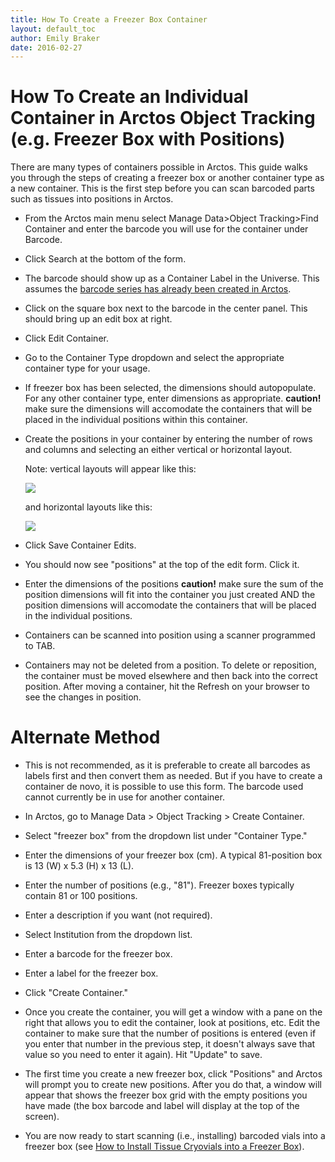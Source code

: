 ```yaml
---
title: How To Create a Freezer Box Container
layout: default_toc
author: Emily Braker
date: 2016-02-27
---
```


# How To Create an Individual Container in Arctos Object Tracking (e.g. Freezer Box with Positions)

There are many types of containers possible in Arctos. This guide walks you through the steps of creating a freezer box or another container type as a new container. This is the first step before you can scan barcoded parts such as tissues into positions in Arctos.

* From the Arctos main menu select Manage Data>Object Tracking>Find Container and enter the barcode you will use for the container under Barcode. 
* Click Search at the bottom of the form.
* The barcode should show up as a Container Label in the Universe. This assumes the [barcode series has already been created in Arctos](/how_to/How-to-Start-Object-Tracking.html).
* Click on the square box next to the barcode in the center panel. This should bring up an edit box at right.
* Click Edit Container.
* Go to the Container Type dropdown and select the appropriate container type for your usage.
* If freezer box has been selected, the dimensions should autopopulate. For any other container type, enter dimensions as appropriate. **caution!** make sure the dimensions will accomodate the containers that will be placed in the individual positions within this container.
* Create the positions in your container by entering the number of rows and columns and selecting an either vertical or horizontal layout.
  
  Note: vertical layouts will appear like this:
  
  ![](https://raw.githubusercontent.com/ArctosDB/documentation-wiki/gh-pages/tutorial_images/Vertical_orientation.JPG)
  
  and horizontal layouts like this:
  
  ![](https://raw.githubusercontent.com/ArctosDB/documentation-wiki/gh-pages/tutorial_images/Horizontal_orientation.JPG)
  
* Click Save Container Edits.
* You should now see "positions" at the top of the edit form. Click it.
* Enter the dimensions of the positions **caution!** make sure the sum of the position dimensions will fit into the container you just created AND the position dimensions will accomodate the containers that will be placed in the individual positions.
* Containers can be scanned into position using a scanner programmed to TAB.
* Containers may not be deleted from a position. To delete or reposition, the container must be moved elsewhere and then back into the correct position.  After moving a container, hit the Refresh on your browser to see the changes in position.


# Alternate Method
* This is not recommended, as it is preferable to create all barcodes as labels first and then convert them as needed. But if you have to create a container de novo, it is possible to use this form. The barcode used cannot currently be in use for another container. 

* In Arctos, go to Manage Data > Object Tracking > Create Container.

* Select "freezer box" from the dropdown list under "Container Type."

* Enter the dimensions of your freezer box (cm). A typical 81-position box is 13 (W) x 5.3 (H) x 13 (L).

* Enter the number of positions (e.g., "81"). Freezer boxes typically contain 81 or 100 positions.

* Enter a description if you want (not required).

* Select Institution from the dropdown list.

* Enter a barcode for the freezer box.

* Enter a label for the freezer box.

* Click "Create Container."

* Once you create the container, you will get a window with a pane on the right that allows you to edit the container, look at positions, etc. Edit the container to make sure that the number of positions is entered (even if you enter that number in the previous step, it doesn't always save that value so you need to enter it again). Hit "Update" to save.

* The first time you create a new freezer box, click "Positions" and Arctos will prompt you to create new positions. After you do that, a window will appear that shows the freezer box grid with the empty positions you have made (the box barcode and label will display at the top of the screen).

* You are now ready to start scanning (i.e., installing) barcoded vials into a freezer box (see [How to Install Tissue Cryovials into a Freezer Box](https://arctosdb.github.io/documentation-wiki/how_to/How-to-Install-Tissue-Cryovials-Into-a-Freezer-Box.html)).
